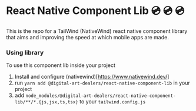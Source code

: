 # React Native Component Lib 💿 💿 💿
This is the repo for a TailWind (NativeWind) react native component library that aims and improving the speed at which mobile apps are made.
### Using library 

To use this component lib inside your project

1. Install and configure (nativewind)[https://www.nativewind.dev/]
2. run `yarn add @digital-art-dealers/react-native-component-lib` in your project
3. add `node_modules/@digital-art-dealers/react-native-component-lib/**/*.{js,jsx,ts,tsx}` to your `tailwind.config.js`
